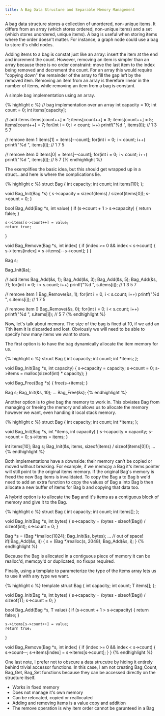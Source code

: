 ```yaml
---
title: A Bag Data Structure and Separable Memory Management
---
```


A bag data structure stores a collection of unordered, non-unique items.  It differs from an array (which stores ordered, non-unique items) and a set (which stores unordered, unique items).  A bag is useful when storing items where the order doesn't matter.  For instance, a graph node could use a bag to store it's child nodes.

Adding items to a bag is constat just like an array: insert the item at the end and increment the count.  However, removing an item is simpler than an array because there is no order constraint: move the last item to the index being removed and decrement the count.  For an array this would require "copying down" the remainder of the array to fill the gap left by the removed item.  Removing an item from an array is therefore linear in the number of items, while removing an item from a bag is constant.

A simple bag implementation using an array.

{% highlight c %}
// bag implementation over an array
int capacity = 10;
int count = 0;
int items[capacity];

// add items
items[count++] = 1;
items[count++] = 3;
items[count++] = 5;
items[count++] = 7;
for(int i = 0; i < count; i++)
    printf("%d ", items[i]);
// 1 3 5 7

// remove item 1
items[1] = items[--count];
for(int i = 0; i < count; i++)
    printf("%d ", items[i]);
// 1 7 5

// remove item 0
items[0] = items[--count];
for(int i = 0; i < count; i++)
    printf("%d ", items[i]);
// 5 7
{% endhighlight %}

The exemplifies the basic idea, but this should get wrapped up in a struct...and here is where the complications lie.

{% highlight c %}
struct Bag {
    int capacity;
    int count;
    int items[10];
};

void Bag_Init(Bag *s)
{
    s->capacity = sizeof(items) / sizeof(items[0]);
    s->count = 0;
}

bool Bag_Add(Bag *s, int value)
{
    if (s->count + 1 > s->capacity) {
        return false;
    }

    s->items[s->count++] = value;
    return true;
}

void Bag_Remove(Bag *s, int index)
{
    if (index >= 0 && index < s->count) {
        s->items[index] = s->items[--s->count];
    }
}


Bag s;

Bag_Init(&s);

// add items
Bag_Add(&s, 1);
Bag_Add(&s, 3);
Bag_Add(&s, 5);
Bag_Add(&s, 7);
for(int i = 0; i < s.count; i++)
    printf("%d ", s.items[i]);
// 1 3 5 7

// remove item 1
Bag_Remove(&s, 1);
for(int i = 0; i < s.count; i++)
    printf("%d ", s.items[i]);
// 1 7 5

// remove item 0
Bag_Remove(&s, 0);
for(int i = 0; i < s.count; i++)
    printf("%d ", s.items[i]);
// 5 7
{% endhighlight %}


Now, let's talk about memory.  The size of the bag is fixed at 10, if we add an 11th item it is discarded and lost.  Obviously we will need to be able to specify how many items we want to store.

The first option is to have the bag dynamically allocate the item memory for us.

{% highlight c %}
struct Bag {
    int capacity;
    int count;
    int *items;
};

void Bag_Init(Bag *s, int capacity)
{
    s->capacity = capacity;
    s->count = 0;
    s->items = malloc(sizeof(int) * capacity);
}

void Bag_Free(Bag *s)
{
    free(s->items);
}

Bag s;
Bag_Init(&s, 10);
...
Bag_Free(&s);
{% endhighlight %}

Another option is to _give_ bag the memory to work in.  This obviates Bag from managing or freeing the memory and allows us to allocate the memory however we want, even handing it local stack memory.

{% highlight c %}
struct Bag {
    int capacity;
    int count;
    int *items;
};

void Bag_Init(Bag *s, int *items, int capacity)
{
    s->capacity = capacity;
    s->count = 0;
    s->items = items;
}

int items[10];
Bag s;
Bag_Init(&s, items, sizeof(items) / sizeof(items[0]));
...
{% endhighlight %}

Both implementations have a downside: their memory can't be copied or moved without breaking.  For example, if we memcpy a Bag it's items pointer will still point to the original items memory.  If the original Bag's memory is freed the new Bag items is invalidated.  To copy the Bag a to Bag b we'd need to add an extra function to copy the values of Bag a into Bag b then allocate a new buffer of items for Bag b and copying that data too.

A hybrid option is to allocate the Bag and it's items as a contiguous block of memory and give it to the Bag.

{% highlight c %}
struct Bag {
    int capacity;
    int count;
    int items[];
};

void Bag_Init(Bag *s, int bytes)
{
    s->capacity = (bytes - sizeof(Bag)) / sizeof(int);
    s->count = 0;
}

Bag *s = (Bag *)malloc(1024);
Bag_Init(&s, bytes);
...
// out of space!
if(!Bag_Add(&s, i)) {
    s = (Bag *)realloc(s, 2048);
    Bag_Add(&s, i);
}
{% endhighlight %}

Because the Bag is allocated in a contiguous piece of memory it can be realloc'd, memcpy'd or duplicated, no fixups required.

Finally, using a template to parameterize the type of the items array lets us to use it with any type we want.

{% highlight c %}
template<typename T>
struct Bag {
    int capacity;
    int count;
    T items[];
};

void Bag_Init(Bag<T> *s, int bytes)
{
    s->capacity = (bytes - sizeof(Bag<T>)) / sizeof(T);
    s->count = 0;
}

bool Bag_Add(Bag<T> *s, T value)
{
    if (s->count + 1 > s->capacity) {
        return false;
    }

    s->items[s->count++] = value;
    return true;
}

void Bag_Remove(Bag<T> *s, int index)
{
    if (index >= 0 && index < s->count) {
        s->count--;
        s->items[index] = s->items[s->count];
    }
}
{% endhighlight %}

One last note, I prefer not to obscure a data strucutre by hiding it entirely behind trivial accessor functions.  In this case, I am not creating Bag_Count, Bag_Get, Bag_Set functions because they can be accessed directly on the structure itself.

- Works in fixed memory
- Does not manage it's own memory
- Can be relocated, copied or reallocated
- Adding and removing items is a value copy and addition 
- The remove operation is why item order cannot be garunteed in a Bag
